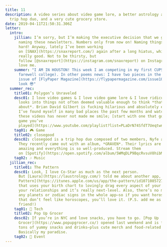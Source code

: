 ```yaml
---
title: 11
description: A video series about video game lore, a better astrology app, a
  trip hop duo, and a very cute grocery store.
date: 2019-04-11T21:50:31.306Z
letter:
  intro:
    jillian: I’m sorry, but I’m making the executive decision that we get to stop
      naming these newsletters. Numbers only from now on! Naming things is too
      hard! Anyway, lately I’ve been working
      on [SNAX](https://snaxreport.com/) again after a long hiatus, which feels
      really good. Not to be thirsty, but
      follow [@snaxreport](https://instagram.com/snaxreport) on Instagram if you
      love me.
    summer: "I AM IN HOUSTON! This week I am competing in my first CUPSI (and last,
      farewell college). In other poems news: I have two pieces in the newest
      issue of [FlyPaper Magazine](https://flypapermagazine.com/issue10/)—take a
      look 😎"
  summer_rec:
    title01: Polygon’s Unraveled
    desc01: I love video games & I love video game lore & I love ridiculously deep
      looks into things not often deemed valuable enough to think *that much
      about*. Brian David Gilbert is fucking hilarious and absolutely endearing.
      I’ve found myself in many bad places the past few months and watching
      these videos has never not made me smile; [start with one that goes into a
      game you’ve
      played](https://www.youtube.com/playlist?list=PLaDrN74SfdT7Ueqtwn_bXo1MuSWT0ji2w)!
    tag01: 🎮 Game
    title02: closegood
    desc02: closegood is a trip hop duo composed of two members, Nyfe and Amada.
      They recently came out with an album, *GRAVEN*. Their lyrics are fucking
      amazing and everything is so well-produced. Stream them
      on [Spotify](https://open.spotify.com/album/5WMqDLP9BqcRvsuV8hibMP?si=HQNyASQCRUeqv3qRVjwtpw)!
    tag02: 🎶 Music
  jillian_rec:
    title01: The Pattern
    desc01: Look, I love Co-Star as much as the next person.
      But [Laura](https://laustrology.com/) told me about another app, [The
      Pattern](https://itunes.apple.com/us/app/the-pattern/id1071085727?mt=8),
      that uses your birth chart to lovingly drag every aspect of your life and
      your relationships and it’s really next-level. Also, there’s no mention of
      any planets or zodiac signs in the whole app—so if you want horoscopes
      that don’t feel like horoscopes, you’ll love it. (P.S. add me as a
      friend!)
    tag01: 📱 Tech
    title02: Pop Up Grocer
    desc02: If you’re in NYC and love snacks, you have to go. [Pop Up
      Grocer](https://www.popupgrocer.co/) opened last weekend and is full of
      tons of yummy snacks and drinks—plus cute merch and food-related zines.
      Basically my paradise.
    tag02: 🎉 Event
---
```

